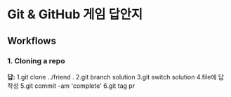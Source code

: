 # Git & GitHub 게임 답안지

## Workflows

### 1. Cloning a repo

**답:**
1.git clone ../friend .
2.git branch solution
3.git switch solution
4.file에 답 작성
5.git commit -am 'complete'
6.git tag pr 